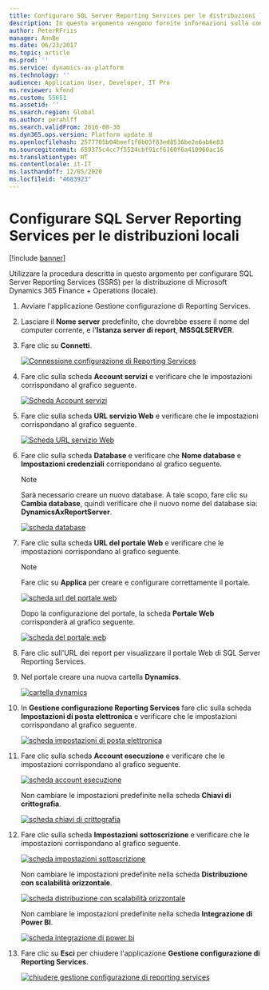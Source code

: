 ```yaml
---
title: Configurare SQL Server Reporting Services per le distribuzioni locali
description: In questo argomento vengono fornite informazioni sulla configurazione di SQL Server Reporting Services (SSRS) per una distribuzione locale.
author: PeterRFriis
manager: AnnBe
ms.date: 06/23/2017
ms.topic: article
ms.prod: ''
ms.service: dynamics-ax-platform
ms.technology: ''
audience: Application User, Developer, IT Pro
ms.reviewer: kfend
ms.custom: 55651
ms.assetid: ''
ms.search.region: Global
ms.author: perahlff
ms.search.validFrom: 2016-08-30
ms.dyn365.ops.version: Platform update 8
ms.openlocfilehash: 2577705b04beef1f8b03f83ed8536be2e6ab6e83
ms.sourcegitcommit: 659375c4cc7f5524cbf91cf6160f6a410960ac16
ms.translationtype: HT
ms.contentlocale: it-IT
ms.lasthandoff: 12/05/2020
ms.locfileid: "4683923"
---
```

# <a name="configure-sql-server-reporting-services-for-on-premises-deployments"></a>Configurare SQL Server Reporting Services per le distribuzioni locali

[!include [banner](../includes/banner.md)]

Utilizzare la procedura descritta in questo argomento per configurare SQL Server Reporting Services (SSRS) per la distribuzione di Microsoft Dynamics 365 Finance + Operations (locale).

1. Avviare l'applicazione Gestione configurazione di Reporting Services.
2. Lasciare il **Nome server** predefinito, che dovrebbe essere il nome del computer corrente, e l'**Istanza server di report**, **MSSQLSERVER**.
3. Fare clic su **Connetti**.

    [![Connessione configurazione di Reporting Services](./media/ssrs-config-manager-01.png)](./media/ssrs-config-manager-01.png)

4. Fare clic sulla scheda **Account servizi** e verificare che le impostazioni corrispondano al grafico seguente.

    [![Scheda Account servizi](./media/ssrs-config-manager-02.png)](./media/ssrs-config-manager-02.png)

5. Fare clic sulla scheda **URL servizio Web** e verificare che le impostazioni corrispondano al grafico seguente.

    [![Scheda URL servizio Web](./media/ssrs-config-manager-03.png)](./media/ssrs-config-manager-03.png)

6. Fare clic sulla scheda **Database** e verificare che **Nome database** e **Impostazioni credenziali** corrispondano al grafico seguente.

    > [!NOTE]
    > Sarà necessario creare un nuovo database. A tale scopo, fare clic su **Cambia database**, quindi verificare che il nuovo nome del database sia: **DynamicsAxReportServer**.

    [![scheda database](./media/ssrs-config-manager-04.png)](./media/ssrs-config-manager-04.png)

7. Fare clic sulla scheda **URL del portale Web** e verificare che le impostazioni corrispondano al grafico seguente.

    > [!NOTE]
    > Fare clic su **Applica** per creare e configurare correttamente il portale.

    [![scheda url del portale web](./media/ssrs-config-manager-05.png)](./media/ssrs-config-manager-05.png)

    Dopo la configurazione del portale, la scheda **Portale Web** corrisponderà al grafico seguente.

    [![scheda del portale web](./media/ssrs-config-manager-06.png)](./media/ssrs-config-manager-06.png)

8. Fare clic sull'URL dei report per visualizzare il portale Web di SQL Server Reporting Services.
9. Nel portale creare una nuova cartella **Dynamics**.

    [![cartella dynamics](./media/ssrs-config-manager-07.png)](./media/ssrs-config-manager-07.png)

10. In **Gestione configurazione Reporting Services** fare clic sulla scheda **Impostazioni di posta elettronica** e verificare che le impostazioni corrispondano al grafico seguente.

    [![scheda impostazioni di posta elettronica](./media/ssrs-config-manager-08.png)](./media/ssrs-config-manager-08.png)

11. Fare clic sulla scheda **Account esecuzione** e verificare che le impostazioni corrispondano al grafico seguente.

    [![scheda account esecuzione](./media/ssrs-config-manager-09.png)](./media/ssrs-config-manager-09.png)

    Non cambiare le impostazioni predefinite nella scheda **Chiavi di crittografia**.

    [![scheda chiavi di crittografia](./media/ssrs-config-manager-10.png)](./media/ssrs-config-manager-10.png)

12. Fare clic sulla scheda **Impostazioni sottoscrizione** e verificare che le impostazioni corrispondano al grafico seguente.

    [![scheda impostazioni sottoscrizione](./media/ssrs-config-manager-11.png)](./media/ssrs-config-manager-11.png)

    Non cambiare le impostazioni predefinite nella scheda **Distribuzione con scalabilità orizzontale**.

    [![scheda distribuzione con scalabilità orizzontale](./media/ssrs-config-manager-12.png)](./media/ssrs-config-manager-12.png)

    Non cambiare le impostazioni predefinite nella scheda **Integrazione di Power BI**.

    [![scheda integrazione di power bi](./media/ssrs-config-manager-13.png)](./media/ssrs-config-manager-13.png)

13. Fare clic su **Esci** per chiudere l'applicazione **Gestione configurazione di Reporting Services**.

    [![chiudere gestione configurazione di reporting services](./media/ssrs-config-manager-14.png)](./media/ssrs-config-manager-14.png)
